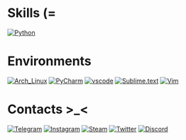 # Skills (=
[![Python](https://img.shields.io/badge/-Python-3B3D87?style=flat-square&logo=python)](https://www.python.org/)





# Environments
[![Arch_Linux](https://img.shields.io/badge/-Arch-6EBFB4?style=flat-square&logo=archlinux)](https://archlinux.org/)
[![PyCharm](https://img.shields.io/badge/-PyCharm-0cce6b?style=flat-square&logo=pycharm)](https://www.jetbrains.com/pycharm/)
[![vscode](https://img.shields.io/badge/-VScode-blue?style=flat-square&logo=visualstudio)](https://code.visualstudio.com/)
[![Sublime.text](https://img.shields.io/badge/-Sublime_Text-EB7D3D?style=flat-square&logo=sublimetext)](https://www.sublimetext.com/)
[![Vim](https://img.shields.io/badge/-Vim-blue?style=flat-square&logo=vim)](https://www.vim.org/)





# Contacts >_<
[![Telegram](https://img.shields.io/badge/-Telegram-blue?style=for-the-badge&logo=telegram)](https://t.me/shizoplast)
[![Instagram](https://img.shields.io/badge/-Instagram-purple?style=for-the-badge&logo=instagram)](https://www.instagram.com/sigma.git/)
[![Steam](https://img.shields.io/badge/-Steam-black?style=for-the-badge&logo=steam)](https://steamcommunity.com/id/apatheticslayer) 
[![Twitter](https://img.shields.io/badge/-Twitter-425CE1?style=for-the-badge&logo=twitter)](https://twitter.com/animebakacode)
[![Discord](https://img.shields.io/badge/-discord-393240?style=for-the-badge&logo=discord)](https://discord.com/users/screensquad#0118)